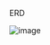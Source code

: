 ERD

![image](https://user-images.githubusercontent.com/65451455/219268504-38e937dc-4877-4727-b9eb-0bc649baef3b.png)
